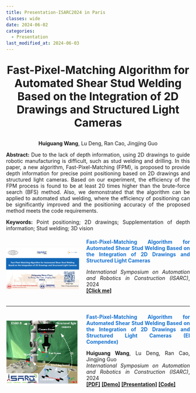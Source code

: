 ```yaml
---
title: Presentation-ISARC2024 in Paris
classes: wide
date: 2024-06-02
categories: 
  - Presentation
last_modified_at: 2024-06-03
---
```

<div style="text-align: center;">
  <p style="font-size: 30px; font-weight: bold;">Fast-Pixel-Matching Algorithm for Automated Shear Stud 
Welding Based on the Integration of 2D Drawings and 
Structured Light Cameras<br/>
  </p>
  <p><strong>Huiguang Wang</strong>, Lu Deng, Ran Cao, Jingjing Guo</p>

<div style="text-align: justify;">
  <p><strong>Abstract:</strong> Due to the lack of depth information, using 2D 
drawings to guide robotic manufacturing is difficult, such as stud welding and drilling. In this paper, a new algorithm, Fast-Pixel-Matching (FPM), is proposed to provide depth information for precise point positioning based on 2D drawings and structured 
light cameras. Based on our experiment, the efficiency of the FPM process is found to be at least 20 times higher than the brute-force search (BFS) method. Also, we demonstrated that the algorithm can be applied to automated stud welding, where the efficiency of positioning can be significantly improved and the positioning accuracy of the proposed method meets the code requirements. 
  </p>
  <p><strong>Keywords:</strong> Point positioning; 2D drawings; Supplementation of depth information; Stud welding; 3D vision
  </p>
</div>

<div style="display: flex; align-items: center; margin-top: 20px; margin-bottom: 20px;">
  <a href="https://youtu.be/1HMwYa4aOio" style="flex-shrink: 0; margin-right: 20px;">
    <img src="/web_resources\presentation\ISARC2024_presentation.png" style="width: 200px;"/>
  </a>
  <div style="text-align: justify;">
    <span style="display: block; margin-bottom: 10px;">
      <b style="color: #1772d0;">Fast-Pixel-Matching Algorithm for Automated Shear Stud Welding Based on the Integration of 2D Drawings and Structured Light Cameras</b>
    </span>
    <p>
      <i>International Symposium on Automation and Robotics in Construction (ISARC)</i>, 2024
      <br/>
      <a href="https://youtu.be/1HMwYa4aOio"><b>[Click me]</b></a>
    </p>
  </div>
</div>

<hr>

<div style="display: flex; align-items: center; margin-top: 20px; margin-bottom: 20px;">
  <img src="/web_resources\publication\picture\ISARC.png" style="flex-shrink: 0; width: 200px; margin-right: 20px;"/>
  <div style="text-align: justify;">
    <span style="color:#1772d0; display: block; margin-bottom: 10px;">
      <b>Fast-Pixel-Matching Algorithm for Automated Shear Stud Welding Based on the Integration of 2D Drawings and Structured Light Cameras (EI Compendex)</b>
    </span>
    <p>
      <strong>Huiguang Wang</strong>, Lu Deng, Ran Cao, Jingjing Guo
      <br/>        
      <i>International Symposium on Automation and Robotics in Construction (ISARC)</i>, 2024
      <br/>
      <a href="https://www.iaarc.org/publications/fulltext/022_ISARC_2024_Paper_225.pdf"><b>[PDF]</b></a>
      <a href="https://www.youtube.com/watch?v=nrdaXvO8dkE"><b>[Demo]</b></a>
      <a href="https://youtu.be/1HMwYa4aOio"><b>[Presentation]</b></a>
      <a href="https://huiguangwang.top/file/AutoCAD_plug_in.rar"><b>[Code]</b></a><br>
    </p>
  </div>
</div>